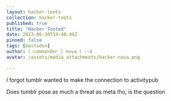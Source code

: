 ```yaml
---
layout: hacker-toots
collection: hacker-toots
published: true
title: "Hacker Tooted"
date: 2023-06-30T19:48:49Z
pinned: false
tags: [mastodon]
author: ⸸ commander ░ nova ⸸ :~$
avatar: /assets/media_attachments/hacker-nova.png

---
```


<p>I forgot tumblr wanted to make the connection to activitypub</p><p>Does tumblr pose as much a threat as meta tho, is the question</p>


